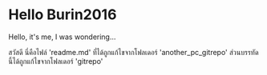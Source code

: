 <!-- in readme.md file -->
# Hello Burin2016
Hello, it's me, I was wondering...

สวัสดี นี่คือไฟล์ 'readme.md' ที่ได้ถูกแก้ไขจากโฟลเดอร์ 'another_pc_gitrepo'
ส่วนบรรทัดนี้ได้ถูกแก้ไขจากโฟลเดอร์ 'gitrepo'